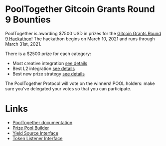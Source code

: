# PoolTogether Gitcoin Grants Round 9 Bounties

PoolTogether is awarding $7500 USD in prizes for the [Gitcoin Grants Round 9 Hackathon](https://gitcoin.co/hackathon/gr9)!  The hackathon begins on March 10, 2021 and runs through March 31st, 2021.

There is a $2500 prize for each category:

- Most creative integration [see details](https://github.com/pooltogether/Gitcoin_Grants_Round_9_Bounties/issues/1)
- Best L2 integration [see details](https://github.com/pooltogether/Gitcoin_Grants_Round_9_Bounties/issues/2)
- Best new prize strategy [see details](https://github.com/pooltogether/Gitcoin_Grants_Round_9_Bounties/issues/3)

The PoolTogether Protocol will vote on the winners! POOL holders: make sure you've delegated your votes so that you can participate.

# Links

- [PoolTogether documentation](https://docs.pooltogether.com)
- [Prize Pool Builder](https://builder.pooltogether.com)
- [Yield Source Interface](https://github.com/pooltogether/yield-source-interface)
- [Token Listener Interface](https://github.com/pooltogether/token-listener-interface)
